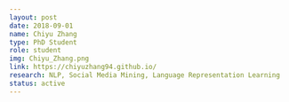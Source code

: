```yaml
---
layout: post
date: 2018-09-01
name: Chiyu Zhang
type: PhD Student
role: student
img: Chiyu_Zhang.png
link: https://chiyuzhang94.github.io/
research: NLP, Social Media Mining, Language Representation Learning
status: active
---
```


